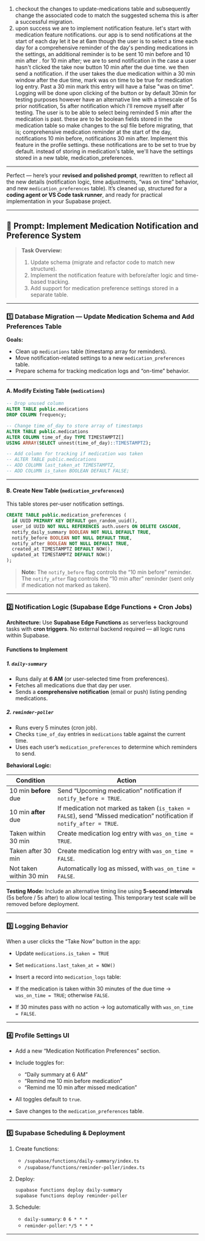 1. checkout the changes to update-medications table and subsequently change the associated code to match the suggested schema this is after a successful migration.
2. upon success we are to implement notification feature. let's start with medication feature notifications. our app is to send notifications at the start of each day let it be at 6am though the user is to select a time each day for a comprehensive reminder of the day's pending medications in the settings, an additional reminder is to be sent 10 min before and 10 min after . 
for 10 min after; we are to send notification in the case a user hasn't clicked the take now button 10 min after the due time. we then send a notification. if the user takes the due medication within a 30 min window after the due time, mark was on time to be true for medication log entry. Past a 30 min mark this entry will have a false "was on time". Logging will be done upon clicking of the button or by default 30min
for testing purposes however have an alternative line with a timescale of 5s prior notification, 5s after notification which i'll remove myself after testing.
The user is to be able to select being reminded 5 min after the medication is past. these are to be  boolean fields stored in the medication table so make changes to the sql file before migrating, that is; comprehensive medication reminder at the start of the day, notifications 10 min before, notifications 30 min after. Implement this feature in the profile settings. these notifications are to be set to true by default. 
instead of storing in medication's table, we'll have the settings stored in a new table, medication_preferences.

---
Perfect — here’s your **revised and polished prompt**, rewritten to reflect all the new details (notification logic, time adjustments, “was on time” behavior, and new `medication_preferences` table).
It’s cleaned up, structured for a **coding agent or VS Code task runner**, and ready for practical implementation in your Supabase project.

---

## 🧾 **Prompt: Implement Medication Notification and Preference System**

> **Task Overview:**
>
> 1. Update schema (migrate and refactor code to match new structure).
> 2. Implement the notification feature with before/after logic and time-based tracking.
> 3. Add support for medication preference settings stored in a separate table.

---

### **1️⃣ Database Migration — Update Medication Schema and Add Preferences Table**

**Goals:**

* Clean up `medications` table (timestamp array for reminders).
* Move notification-related settings to a new `medication_preferences` table.
* Prepare schema for tracking medication logs and “on-time” behavior.

---

#### **A. Modify Existing Table (`medications`)**

```sql
-- Drop unused column
ALTER TABLE public.medications
DROP COLUMN frequency;

-- Change time_of_day to store array of timestamps
ALTER TABLE public.medications
ALTER COLUMN time_of_day TYPE TIMESTAMPTZ[]
USING ARRAY(SELECT unnest(time_of_day)::TIMESTAMPTZ);

-- Add column for tracking if medication was taken
-- ALTER TABLE public.medications
-- ADD COLUMN last_taken_at TIMESTAMPTZ,
-- ADD COLUMN is_taken BOOLEAN DEFAULT FALSE;
```

---

#### **B. Create New Table (`medication_preferences`)**

This table stores per-user notification settings.

```sql
CREATE TABLE public.medication_preferences (
  id UUID PRIMARY KEY DEFAULT gen_random_uuid(),
  user_id UUID NOT NULL REFERENCES auth.users ON DELETE CASCADE,
  notify_daily_summary BOOLEAN NOT NULL DEFAULT TRUE,
  notify_before BOOLEAN NOT NULL DEFAULT TRUE,
  notify_after BOOLEAN NOT NULL DEFAULT TRUE,
  created_at TIMESTAMPTZ DEFAULT NOW(),
  updated_at TIMESTAMPTZ DEFAULT NOW()
);
```

> **Note:**
> The `notify_before` flag controls the “10 min before” reminder.
> The `notify_after` flag controls the “10 min after” reminder (sent only if medication not marked as taken).

---

### **2️⃣ Notification Logic (Supabase Edge Functions + Cron Jobs)**

**Architecture:**
Use **Supabase Edge Functions** as serverless background tasks with **cron triggers**.
No external backend required — all logic runs within Supabase.

#### **Functions to Implement**

##### **1. `daily-summary`**

* Runs daily at **6 AM** (or user-selected time from preferences).
* Fetches all medications due that day per user.
* Sends a **comprehensive notification** (email or push) listing pending medications.

##### **2. `reminder-poller`**

* Runs every 5 minutes (cron job).
* Checks `time_of_day` entries in `medications` table against the current time.
* Uses each user’s `medication_preferences` to determine which reminders to send.

**Behavioral Logic:**

| Condition               | Action                                                                                                                  |
| ----------------------- | ----------------------------------------------------------------------------------------------------------------------- |
| 10 min **before** due   | Send “Upcoming medication” notification if `notify_before = TRUE`.                                                      |
| 10 min **after** due    | If medication not marked as taken (`is_taken = FALSE`), send “Missed medication” notification if `notify_after = TRUE`. |
| Taken within 30 min     | Create medication log entry with `was_on_time = TRUE`.                                                                  |
| Taken after 30 min      | Create medication log entry with `was_on_time = FALSE`.                                                                 |
| Not taken within 30 min | Automatically log as missed, with `was_on_time = FALSE`.                                                                |

**Testing Mode:**
Include an alternative timing line using **5-second intervals** (5s before / 5s after) to allow local testing.
This temporary test scale will be removed before deployment.

---

### **3️⃣ Logging Behavior**

When a user clicks the “Take Now” button in the app:

* Update `medications.is_taken = TRUE`
* Set `medications.last_taken_at = NOW()`
* Insert a record into `medication_logs` table:

 
 
* If the medication is taken within 30 minutes of the due time → `was_on_time = TRUE`; otherwise `FALSE`.
* If 30 minutes pass with no action → log automatically with `was_on_time = FALSE`.

---

### **4️⃣ Profile Settings UI**

* Add a new “Medication Notification Preferences” section.
* Include toggles for:

  * “Daily summary at 6 AM”
  * “Remind me 10 min before medication”
  * “Remind me 10 min after missed medication”
* All toggles default to `true`.
* Save changes to the `medication_preferences` table.

---

### **5️⃣ Supabase Scheduling & Deployment**

1. Create functions:

   * `/supabase/functions/daily-summary/index.ts`
   * `/supabase/functions/reminder-poller/index.ts`
2. Deploy:

   ```bash
   supabase functions deploy daily-summary
   supabase functions deploy reminder-poller
   ```
3. Schedule:

   * `daily-summary`: `0 6 * * *`
   * `reminder-poller`: `*/5 * * *`

---


